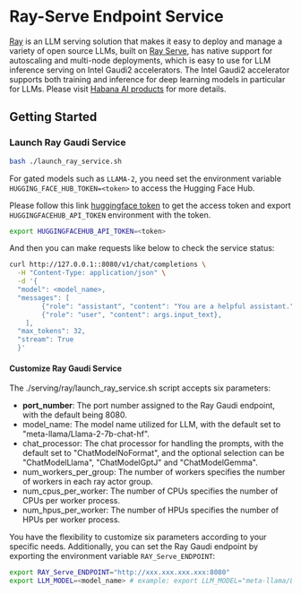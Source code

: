 # Ray-Serve Endpoint Service

[Ray](https://docs.ray.io/en/latest/serve/index.html) is an LLM serving solution that makes it easy to deploy and manage a variety of open source LLMs, built on [Ray Serve](https://docs.ray.io/en/latest/serve/index.html), has native support for autoscaling and multi-node deployments, which is easy to use for LLM inference serving on Intel Gaudi2 accelerators. The Intel Gaudi2 accelerator supports both training and inference for deep learning models in particular for LLMs. Please visit [Habana AI products]((https://habana.ai/products)) for more details.

## Getting Started

### Launch Ray Gaudi Service

```bash
bash ./launch_ray_service.sh
```

For gated models such as `LLAMA-2`, you need set the environment variable `HUGGING_FACE_HUB_TOKEN=<token>` to access the Hugging Face Hub.

Please follow this link [huggingface token](https://huggingface.co/docs/hub/security-tokens) to get the access token and export `HUGGINGFACEHUB_API_TOKEN` environment with the token.

```bash
export HUGGINGFACEHUB_API_TOKEN=<token>
```

And then you can make requests like below to check the service status:

```bash
curl http://127.0.0.1::8080/v1/chat/completions \
  -H "Content-Type: application/json" \
  -d '{
  "model": <model_name>,
  "messages": [
        {"role": "assistant", "content": "You are a helpful assistant."},
        {"role": "user", "content": args.input_text},
    ],
  "max_tokens": 32,
  "stream": True
  }'
```

#### Customize Ray Gaudi Service

The ./serving/ray/launch_ray_service.sh script accepts six parameters:

- **port_number**: The port number assigned to the Ray Gaudi endpoint, with the default being 8080.
- model_name: The model name utilized for LLM, with the default set to "meta-llama/Llama-2-7b-chat-hf".
- chat_processor: The chat processor for handling the prompts, with the default set to "ChatModelNoFormat", and the optional selection can be "ChatModelLlama", "ChatModelGptJ" and "ChatModelGemma".
- num_workers_per_group: The number of workers specifies the number of workers in each ray actor group.
- num_cpus_per_worker: The number of CPUs specifies the number of CPUs per worker process.
- num_hpus_per_worker: The number of HPUs specifies the number of HPUs per worker process.

You have the flexibility to customize six parameters according to your specific needs. Additionally, you can set the Ray Gaudi endpoint by exporting the environment variable `RAY_Serve_ENDPOINT`:

```bash
export RAY_Serve_ENDPOINT="http://xxx.xxx.xxx.xxx:8080"
export LLM_MODEL=<model_name> # example: export LLM_MODEL="meta-llama/Llama-2-7b-chat-hf"
```